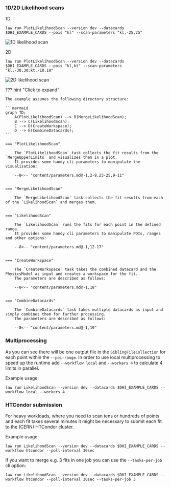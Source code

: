 ### 1D/2D Likelihood scans

1D:
```shell hl_lines="1"
law run PlotLikelihoodScan --version dev --datacards $DHI_EXAMPLE_CARDS --pois "kl" --scan-parameters "kl,-25,25"
```

![1D likelihood scan](../images/nll1d__kl_n51_-25.0_25.0.png) 


2D:
```shell hl_lines="1"
law run PlotLikelihoodScan --version dev --datacards $DHI_EXAMPLE_CARDS --pois "kl,kt" --scan-parameters "kl,-30,30:kt,-10,10"
```

![2D likelihood scan](../images/nll2d__kl_n61_-30.0_30.0__kt_n41_-10.0_10.0__log.png)

??? hint "Click to expand"

    The example assumes the following directory structure:

    ```mermaid
    graph TD;
        A(PlotLikelihoodScan) --> B(MergeLikelihoodScan);
        B --> C(LikelihoodScan);
        C --> D(CreateWorkspace);
        D --> E(CombineDatacards);
    ```

    === "PlotLikelihoodScan"

        The `PlotLikelihoodScan` task collects the fit results from the `MergeUpperLimits` and visualizes them in a plot.
        It provides some handy cli parameters to manipulate the visualisation:

        --8<-- "content/parameters.md@-1,2-8,23-25,9-11"


    === "MergeLikelihoodScan"

        The `MergeLikelihoodScan` task collects the fit results from each of the `LikelihoodScan` and merges them.


    === "LikelihoodScan"

        The `LikelihoodScan` runs the fits for each point in the defined range.
        It provides some handy cli parameters to manipulate POIs, ranges and other options:

        --8<-- "content/parameters.md@-1,12-17"


    === "CreateWorkspace"

        The `CreateWorkspace` task takes the combined datacard and the PhysicsModel as input and creates a workspace for the fit.
        The parameters are described as follows:

        --8<-- "content/parameters.md@-1,18"    


    === "CombineDatacards"

        The `CombineDatacards` task takes multiple datacards as input and simply combines them for further processing.
        The parameters are described as follows:

        --8<-- "content/parameters.md@-1,19" 


### Multiprocessing

As you can see there will be one output file in the `SiblingFileCollection` for each point within the `--poi-range`. In order to use local multiprocessing to speed up the runtime add `--workflow local` and `--workers 4` to calculate 4 limits in parallel.

Example usage:

```shell hl_lines="1"
law run LikelihoodScan --version dev --datacards $DHI_EXAMPLE_CARDS --workflow local --workers 4
```


### HTCondor submission

For heavy workloads, where you need to scan tens or hundreds of points and each fit takes several minutes it might be necessary to submit each fit to the (CERN) HTCondor cluster.

Example usage:

```shell hl_lines="1"
law run LikelihoodScan --version dev --datacards $DHI_EXAMPLE_CARDS --workflow htcondor --poll-interval 30sec
```

If you want to merge e.g. 3 fits in one job you can use the `--tasks-per-job` cli option:

```shell hl_lines="1"
law run LikelihoodScan --version dev --datacards $DHI_EXAMPLE_CARDS --workflow htcondor --poll-interval 30sec --tasks-per-job 3
```
